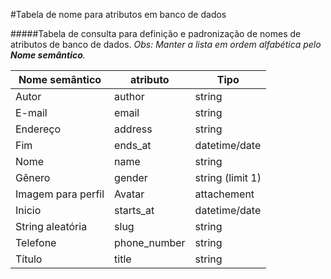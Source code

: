 #Tabela de nome para atributos em banco de dados

#####Tabela de consulta para definição e padronização de nomes de atributos de banco de dados.
*Obs: Manter a lista em ordem alfabética pelo **Nome semântico**.*

Nome semântico | atributo | Tipo
--- | --- | ---
Autor | author | string
E-mail | email | string
Endereço | address | string
Fim | ends_at | datetime/date
Nome | name | string
Gênero | gender | string (limit 1)
Imagem para perfil | Avatar | attachement
Inicio | starts_at | datetime/date
String aleatória | slug | string
Telefone | phone_number | string
Título | title | string
